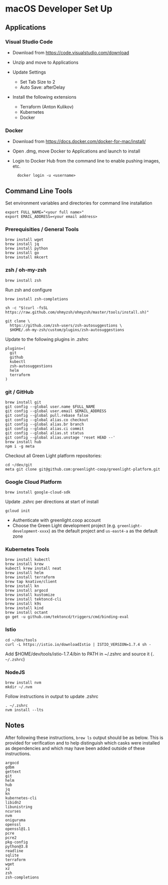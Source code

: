 # macOS Developer Set Up

## Applications

### Visual Studio Code

* Download from https://code.visualstudio.com/download

* Unzip and move to Applications

* Update Settings
    * Set Tab Size to 2
    * Auto Save: afterDelay

* Install the following extensions
  * Terraform (Anton Kulikov)
  * Kubernetes
  * Docker

### Docker

* Download from https://docs.docker.com/docker-for-mac/install/

* Open .dmg, move Docker to Applications and launch to install

* Login to Docker Hub from the command line to enable pushing images, etc.

        docker login -u <username>

## Command Line Tools

Set environment variables and directories for command line installation

    export FULL_NAME="<your full name>"
    export EMAIL_ADDRESS=<your email address>

### Prerequisities / General Tools

    brew install wget
    brew install jq
    brew install python
    brew install go
    brew install mkcert

### zsh / oh-my-zsh
    
    brew install zsh

 Run zsh and configure

    brew install zsh-completions

    sh -c "$(curl -fsSL https://raw.github.com/ohmyzsh/ohmyzsh/master/tools/install.sh)"

    git clone \
      https://github.com/zsh-users/zsh-autosuggestions \
      $HOME/.oh-my-zsh/custom/plugins/zsh-autosuggestions


Update to the following plugins in .zshrc

    plugins=(
      git
      github
      kubectl
      zsh-autosuggestions
      helm
      terraform
    )

### git / GitHub

    brew install git
    git config --global user.name $FULL_NAME
    git config --global user.email $EMAIL_ADDRESS
    git config --global pull.rebase false
    git config --global alias.co checkout
    git config --global alias.br branch
    git config --global alias.ci commit
    git config --global alias.st status
    git config --global alias.unstage 'reset HEAD --'
    brew install hub
    npm i -g meta

Checkout all Green Light platform repositories:

    cd ~/dev/git
    meta git clone git@github.com:greenlight-coop/greenlight-platform.git

### Google Cloud Platform

    brew install google-cloud-sdk

Update .zshrc per directions at start of install

    gcloud init
        
* Authenticate with greenlight.coop account
* Choose the Green Light development project (e.g. `greenlight-development-xxxx`) as the default project and `us-east4-a` as the default zone

### Kubernetes Tools

    brew install kubectl
    brew install krew
    kubectl krew install neat
    brew install helm
    brew install terraform
    brew tap knative/client
    brew install kn
    brew install argocd
    brew install kustomize
    brew install tektoncd-cli
    brew install k9s
    brew install kind
    brew install octant
    go get -u github.com/tektoncd/triggers/cmd/binding-eval

### Istio

    cd ~/dev/tools
    curl -L https://istio.io/downloadIstio | ISTIO_VERSION=1.7.4 sh -

Add $HOME/dev/tools/istio-1.7.4/bin to PATH in ~/.zshrc and source it (`. ~/.zshrc`)

### NodeJS

    brew install nvm
    mkdir ~/.nvm
  
Follow instructions in output to update .zshrc
  
    . ~/.zshrc
    nvm install --lts

## Notes

After following these instructions, `brew ls` output should be as below. This is provided for verification and to
help distinguish which casks were installed as dependencies and which may have been added outside of these
instructions.

    argocd
    gdbm
    gettext
    git
    helm
    hub
    jq
    kn
    kubernetes-cli
    libidn2
    libunistring
    ncurses
    nvm
    oniguruma
    openssl
    openssl@1.1
    pcre
    pcre2
    pkg-config
    python@3.8
    readline
    sqlite
    terraform
    wget
    xz
    zsh
    zsh-completions
